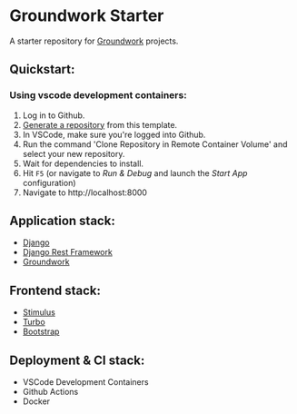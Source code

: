 # Groundwork Starter

A starter repository for [Groundwork](https://groundwork.commonknowledge.coop) projects.

## Quickstart:

### Using vscode development containers:

1. Log in to Github.
2. [Generate a repository](https://github.com/commonknowledge/groundwork-starter-template/generate) from this template.
3. In VSCode, make sure you're logged into Github. 
4. Run the command 'Clone Repository in Remote Container Volume' and select your new repository.
5. Wait for dependencies to install.
6. Hit `F5` (or navigate to _Run & Debug_ and launch the _Start App_ configuration)
7. Navigate to http://localhost:8000

## Application stack:

- [Django](https://www.djangoproject.com/)
- [Django Rest Framework](https://groundwork.commonknowledge.coop)
- [Groundwork](https://groundwork.commonknowledge.coop)

## Frontend stack:

- [Stimulus](https://stimulus.hotwired.dev/)
- [Turbo](https://turbo.hotwired.dev/)
- [Bootstrap](https://groundwork.commonknowledge.coop)

## Deployment & CI stack:

- VSCode Development Containers
- Github Actions
- Docker
